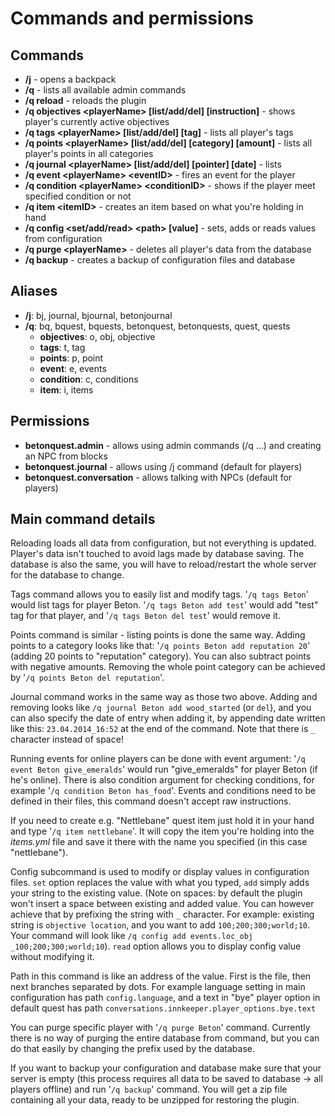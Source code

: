 # Commands and permissions

## Commands

* **/j** - opens a backpack
* **/q** - lists all available admin commands
* **/q reload** - reloads the plugin
* **/q objectives \<playerName\> [list/add/del] [instruction]** - shows player's currently active objectives
* **/q tags \<playerName\> [list/add/del] [tag]** - lists all player's tags
* **/q points \<playerName\> [list/add/del] [category] [amount]** - lists all player's points in all categories
* **/q journal \<playerName\> [list/add/del] [pointer] [date]** - lists 
* **/q event \<playerName\> \<eventID\>** - fires an event for the player
* **/q condition \<playerName\> \<conditionID\>** - shows if the player meet specified condition or not
* **/q item \<itemID\>** - creates an item based on what you're holding in hand
* **/q config \<set/add/read\> \<path\> [value]** - sets, adds or reads values from configuration
* **/q purge \<playerName\>** - deletes all player's data from the database
* **/q backup** - creates a backup of configuration files and database

## Aliases

* **/j**: bj, journal, bjournal, betonjournal
* **/q**: bq, bquest, bquests, betonquest, betonquests, quest, quests
    * **objectives**: o, obj, objective
    * **tags**: t, tag
    * **points**: p, point
    * **event**: e, events
    * **condition**: c, conditions
    * **item**: i, items

## Permissions

* **betonquest.admin** - allows using admin commands (/q ...) and creating an NPC from blocks
* **betonquest.journal** - allows using /j command (default for players)
* **betonquest.conversation** - allows talking with NPCs (default for players)

## Main command details

Reloading loads all data from configuration, but not everything is updated. Player's data isn't touched to avoid lags made by database saving. The database is also the same, you will have to reload/restart the whole server for the database to change.

Tags command allows you to easily list and modify tags. '`/q tags Beton`' would list tags for player Beton. '`/q tags Beton add test`' would add "test" tag for that player, and '`/q tags Beton del test`' would remove it.

Points command is similar - listing points is done the same way. Adding points to a category looks like that: '`/q points Beton add reputation 20`' (adding 20 points to "reputation" category). You can also subtract points with negative amounts. Removing the whole point category can be achieved by '`/q points Beton del reputation`'.

Journal command works in the same way as those two above. Adding and removing looks like `/q journal Beton add wood_started` (or `del`), and you can also specify the date of entry when adding it, by appending date written like this: `23.04.2014_16:52` at the end of the command. Note that there is `_` character instead of space!

Running events for online players can be done with event argument: '`/q event Beton give_emeralds`' would run "give_emeralds" for player Beton (if he's online). There is also condition argument for checking conditions, for example '`/q condition Beton has_food`'. Events and conditions need to be defined in their files, this command doesn't accept raw instructions.

If you need to create e.g. "Nettlebane" quest item just hold it in your hand and type '`/q item nettlebane`'. It will copy the item you're holding into the _items.yml_ file and save it there with the name you specified (in this case "nettlebane").

Config subcommand is used to modify or display values in configuration files. `set` option replaces the value with what you typed, `add` simply adds your string to the existing value. (Note on spaces: by default the plugin won't insert a space between existing and added value. You can however achieve that by prefixing the string with `_` character. For example: existing string is `objective location`, and you want to add `100;200;300;world;10`. Your command will look like `/q config add events.loc_obj _100;200;300;world;10`). `read` option allows you to display config value without modifying it.

Path in this command is like an address of the value. First is the file, then next branches separated by dots. For example language setting in main configuration has path `config.language`, and a text in "bye" player option in default quest has path `conversations.innkeeper.player_options.bye.text`

You can purge specific player with '`/q purge Beton`' command. Currently there is no way of purging the entire database from command, but you can do that easily by changing the prefix used by the database.

If you want to backup your configuration and database make sure that your server is empty (this process requires all data to be saved to database -> all players offline) and run '`/q backup`' command. You will get a zip file containing all your data, ready to be unzipped for restoring the plugin.
